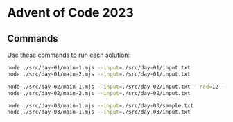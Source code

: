 # Advent of Code 2023

## Commands

Use these commands to run each solution:

```bash
node ./src/day-01/main-1.mjs --input=./src/day-01/input.txt
node ./src/day-01/main-2.mjs --input=./src/day-01/input.txt

node ./src/day-02/main-1.mjs --input=./src/day-02/input.txt --red=12 --green=13 --blue=14
node ./src/day-02/main-2.mjs --input=./src/day-02/input.txt

node ./src/day-03/main-1.mjs --input=./src/day-03/sample.txt
node ./src/day-03/main-1.mjs --input=./src/day-03/input.txt
```
